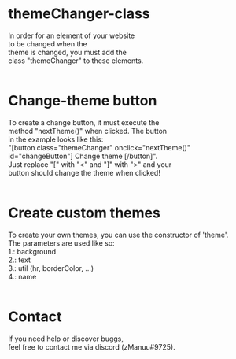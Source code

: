 # themeChanger-class

In order for an element of your website<br>
to be changed when the<br>
theme is changed, you must add the<br>
class "themeChanger" to these elements.
<br />
<br />

# Change-theme button

To create a change button, it must execute the<br>
method "nextTheme()" when clicked. The button<br>
in the example looks like this:<br>
"[button class="themeChanger" onclick="nextTheme()" id="changeButton"] Change theme [/button]".<br>
Just replace "[" with "<" and "]" with ">" and your<br>
button should change the theme when clicked!
<br />
<br />

# Create custom themes

To create your own themes, you can use the constructor of 'theme'.<br>
The parameters are used like so:<br>
  1.: background<br>
  2.: text<br>
  3.: util (hr, borderColor, ...)<br>
  4.: name
<br />
<br />

# Contact

If you need help or discover buggs,<br>
feel free to contact me via discord (zManuu#9725).
